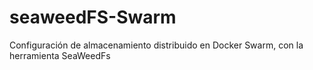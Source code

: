 # seaweedFS-Swarm
Configuración de almacenamiento distribuido en Docker Swarm, con la herramienta SeaWeedFs
